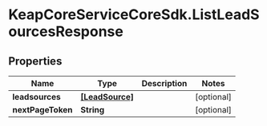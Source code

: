 # KeapCoreServiceCoreSdk.ListLeadSourcesResponse

## Properties

Name | Type | Description | Notes
------------ | ------------- | ------------- | -------------
**leadsources** | [**[LeadSource]**](LeadSource.md) |  | [optional] 
**nextPageToken** | **String** |  | [optional] 


